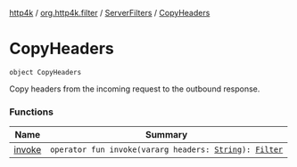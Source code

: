 [http4k](../../../index.md) / [org.http4k.filter](../../index.md) / [ServerFilters](../index.md) / [CopyHeaders](./index.md)

# CopyHeaders

`object CopyHeaders`

Copy headers from the incoming request to the outbound response.

### Functions

| Name | Summary |
|---|---|
| [invoke](invoke.md) | `operator fun invoke(vararg headers: `[`String`](https://kotlinlang.org/api/latest/jvm/stdlib/kotlin/-string/index.html)`): `[`Filter`](../../../org.http4k.core/-filter.md) |
